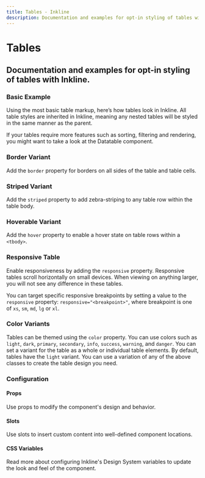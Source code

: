 ```yaml
---
title: Tables - Inkline
description: Documentation and examples for opt-in styling of tables with Inkline. 
---
```


<script setup>
import { manifest } from '@inkline/inkline/components/ITable/manifest.mjs';
import {
    ITableBasicExample,
    ITableBorderedExample,
    ITableColorVariantsExample,
    ITableHoverExample,
    ITableResponsiveExample,
    ITableStripedExample
} from '@inkline/inkline/components/ITable/examples/index.mjs';
import { default as ITableBasicExampleHTML } from '@inkline/inkline/components/ITable/examples/basic.html?raw';
import { default as ITableBorderedExampleHTML } from '@inkline/inkline/components/ITable/examples/bordered.html?raw';
import { default as ITableColorVariantsExampleHTML } from '@inkline/inkline/components/ITable/examples/color-variants.html?raw';
import { default as ITableHoverExampleHTML } from '@inkline/inkline/components/ITable/examples/hover.html?raw';
import { default as ITableResponsiveExampleHTML } from '@inkline/inkline/components/ITable/examples/responsive.html?raw';
import { default as ITableStripedExampleHTML } from '@inkline/inkline/components/ITable/examples/striped.html?raw';
</script>

# Tables

## Documentation and examples for opt-in styling of tables with Inkline. 

### Basic Example
Using the most basic table markup, here’s how tables look in Inkline. All table styles are inherited in Inkline, meaning any nested tables will be styled in the same manner as the parent.

<example :component="ITableBasicExample" :html="ITableBasicExampleHTML"></example>

<i-alert color="info" class="_margin-top:1">
    <template #icon><i-icon name="ink-info" class="h4"></i-icon></template>
    <p>If your tables require more features such as sorting, filtering and rendering, you might want to take a look at the <router-link :to="{ name: 'docs-components-datatable' }">Datatable</router-link> component.</p>
</i-alert>


### Border Variant
Add the `border` property for borders on all sides of the table and table cells.

<example :component="ITableBorderedExample" :html="ITableBorderedExampleHTML"></example>

### Striped Variant
Add the `striped` property to add zebra-striping to any table row within the table body.

<example :component="ITableStripedExample" :html="ITableStripedExampleHTML"></example>

### Hoverable Variant
Add the `hover` property to enable a hover state on table rows within a `<tbody>`.

<example :component="ITableHoverExample" :html="ITableHoverExampleHTML"></example>

### Responsive Table
Enable responsiveness by adding the `responsive` property. Responsive tables scroll horizontally on small devices. When viewing on anything larger, you will not see any difference in these tables.

You can target specific responsive breakpoints by setting a value to the `responsive` property: `responsive="<breakpoint>"`, where breakpoint is one of `xs`, `sm`, `md`, `lg` or `xl`.

<example :component="ITableResponsiveExample" :html="ITableResponsiveExampleHTML"></example>

### Color Variants
Tables can be themed using the `color` property. You can use colors such as `light`, `dark`, `primary`, `secondary`, `info`, `success`, `warning`, and `danger`. You can set a variant for the table as a whole or individual table elements. By default, tables have the `light` variant. You can use a variation of any of the above classes to create the table design you need.

<example :component="ITableColorVariantsExample" :html="ITableColorVariantsExampleHTML"></example>

### Configuration

#### Props
Use props to modify the component's design and behavior.

<props-table :manifest="manifest"></props-table>

#### Slots
Use slots to insert custom content into well-defined component locations.

<slots-table :manifest="manifest"></slots-table>

#### CSS Variables
<router-link :to="{ name: 'docs-introduction-design-system' }">Read more</router-link> about configuring Inkline's Design System variables to update the look and feel of the component.

<css-variables-table :manifest="manifest" type="local"></css-variables-table>
